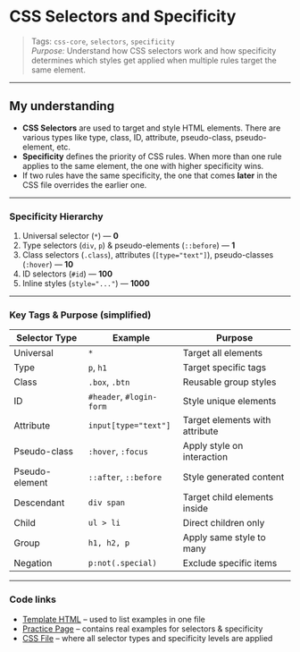 # CSS Selectors and Specificity

> Tags: `css-core`, `selectors`, `specificity`  
> _Purpose:_ Understand how CSS selectors work and how specificity determines which styles get applied when multiple rules target the same element.

---

## My understanding

- **CSS Selectors** are used to target and style HTML elements. There are various types like type, class, ID, attribute, pseudo-class, pseudo-element, etc.
- **Specificity** defines the priority of CSS rules. When more than one rule applies to the same element, the one with higher specificity wins.
- If two rules have the same specificity, the one that comes **later** in the CSS file overrides the earlier one.

---

### Specificity Hierarchy

1. Universal selector (`*`) — **0**
2. Type selectors (`div`, `p`) & pseudo-elements (`::before`) — **1**
3. Class selectors (`.class`), attributes (`[type="text"]`), pseudo-classes (`:hover`) — **10**
4. ID selectors (`#id`) — **100**
5. Inline styles (`style="..."`) — **1000**

---

### Key Tags & Purpose (simplified)

| Selector Type       | Example                   | Purpose                        |
|---------------------|---------------------------|--------------------------------|
| Universal           | `*`                       | Target all elements            |
| Type                | `p`, `h1`                 | Target specific tags           |
| Class               | `.box`, `.btn`            | Reusable group styles          |
| ID                  | `#header`, `#login-form`  | Style unique elements          |
| Attribute           | `input[type="text"]`      | Target elements with attribute |
| Pseudo-class        | `:hover`, `:focus`        | Apply style on interaction     |
| Pseudo-element      | `::after`, `::before`     | Style generated content        |
| Descendant          | `div span`                | Target child elements inside   |
| Child               | `ul > li`                 | Direct children only           |
| Group               | `h1, h2, p`               | Apply same style to many       |
| Negation            | `p:not(.special)`         | Exclude specific items         |

---

### Code links

- [Template HTML](./template/template.html) – used to list examples in one file  
- [Practice Page](./practice/index.html) – contains real examples for selectors & specificity  
- [CSS File](./practice/style.css) – where all selector types and specificity levels are applied
